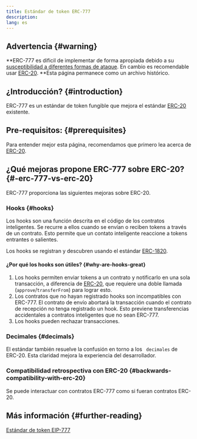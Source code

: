 ```yaml
---
title: Estándar de token ERC-777
description:
lang: es
---
```


## Advertencia \{#warning}

**ERC-777 es dificil de implementar de forma apropiada debido a su [susceptibilidad a diferentes formas de ataque](https://github.com/OpenZeppelin/openzeppelin-contracts/issues/2620). En cambio es recomendable usar [ERC-20](/developers/docs/standards/tokens/erc-20/). **Esta página permanece como un archivo histórico.

## ¿Introducción? \{#introduction}

ERC-777 es un estándar de token fungible que mejora el estándar [ERC-20](/developers/docs/standards/tokens/erc-20/) existente.

## Pre-requisitos: \{#prerequisites}

Para entender mejor esta página, recomendamos que primero lea acerca de [ERC-20](/developers/docs/standards/tokens/erc-20/).

## ¿Qué mejoras propone ERC-777 sobre ERC-20? \{#-erc-777-vs-erc-20}

ERC-777 proporciona las siguientes mejoras sobre ERC-20.

### Hooks \{#hooks}

Los hooks son una función descrita en el código de los contratos inteligentes. Se recurre a ellos cuando se envían o reciben tokens a través de un contrato. Esto permite que un contato inteligente reaccione a tokens entrantes o salientes.

Los hooks se registran y descubren usando el estándar [ERC-1820](https://eips.ethereum.org/EIPS/eip-1820).

#### ¿Por qué los hooks son útiles? \{#why-are-hooks-great}

1. Los hooks permiten enviar tokens a un contrato y notificarlo en una sola transacción, a diferencia de [ ERC-20](https://eips.ethereum.org/EIPS/eip-20), que requiere una doble llamada (`approve`/`transferFrom`) para lograr esto.
2. Los contratos que no hayan registrado hooks son incompatibles con ERC-777. El contrato de envío abortará la transacción cuando el contrato de recepción no tenga registrado un hook. Esto previene transferencias accidentales a contratos inteligentes que no sean ERC-777.
3. Los hooks pueden rechazar transacciones.

### Decimales \{#decimals}

El estándar también resuelve la confusión en torno a los ` decimales` de ERC-20. Esta claridad mejora la experiencia del desarrollador.

### Compatibilidad retrospectiva con ERC-20 \{#backwards-compatibility-with-erc-20}

Se puede interactuar con contratos ERC-777 como si fueran contratos ERC-20.

## Más información \{#further-reading}

[Estándar de token EIP-777](https://eips.ethereum.org/EIPS/eip-777)
